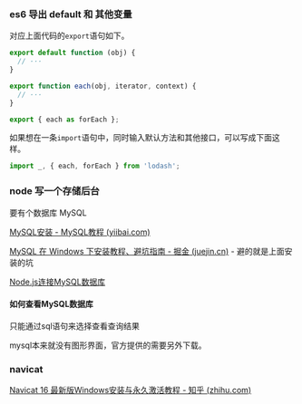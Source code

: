 ### es6 导出 default 和 其他变量

对应上面代码的`export`语句如下。

```javascript
export default function (obj) {
  // ···
}

export function each(obj, iterator, context) {
  // ···
}

export { each as forEach };
```

如果想在一条`import`语句中，同时输入默认方法和其他接口，可以写成下面这样。

```javascript
import _, { each, forEach } from 'lodash';
```





### node 写一个存储后台

要有个数据库 MySQL

[MySQL安装 - MySQL教程 (yiibai.com)](https://www.yiibai.com/mysql/install-mysql.html)

[MySQL 在 Windows 下安装教程、避坑指南 - 掘金 (juejin.cn)](https://juejin.cn/post/6844904000152666126) - 避的就是上面安装的坑



[Node.js连接MySQL数据库](https://www.yiibai.com/mysql/nodejs-connect.html)



#### 如何查看MySQL数据库

只能通过sql语句来选择查看查询结果

mysql本来就没有图形界面，官方提供的需要另外下载。



### navicat

[Navicat 16 最新版Windows安装与永久激活教程 - 知乎 (zhihu.com)](https://zhuanlan.zhihu.com/p/492364793)
